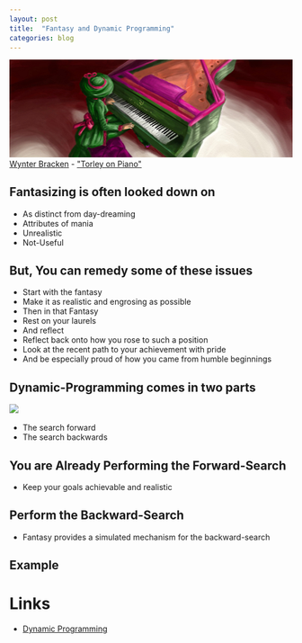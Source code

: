```yaml
---
layout: post
title:  "Fantasy and Dynamic Programming"
categories: blog
---
```



<p class="attribution">
	<img src="/images/fantasy-dynamic-prog/fantasy.png" class="image fit" />
	<a href="https://www.flickr.com/photos/torley/">Wynter Bracken</a> -
	<a href="https://www.flickr.com/photos/torley/2329063813/in/photolist-4xP4wD-jhYQ3Y-hrjAfx-gmrWCR-dBDrrx-8vw4mN-8vt3Rn-9enQPC-8vvKTs-8vtJRX-8vujZV-bt7R5a-aAWvZw-5uXyAd-e18moF-e1cD91-8vxkDy-5fG2fn-8vugpH-8vthyF-8vv6gX-8vsJTt-8vvoaR-8vtsqD-8vti9t-8vuFTD-8vta3M-8vsETH-8vttiV-8vwgeL-8vwjX9-8vtyRx-6NJ2fi-8vwrj9-9atiAk-8vtcyp-8vtBUp-8vvLSu-8vsUSp-8vyoRj-e4GNEB-8vt6ck-8vwGBG-8vydqG-8vupkr-e2SvUZ-8vv83p-8vsLQa-8vwNRd-8vvGTL">"Torley on Piano"</a>
</p>

## Fantasizing is often looked down on

* As distinct from day-dreaming
* Attributes of mania
* Unrealistic
* Not-Useful

## But, You can remedy some of these issues

<!--more-->

* Start with the fantasy
* Make it as realistic and engrosing as possible
* Then in that Fantasy
* Rest on your laurels
* And reflect
* Reflect back onto how you rose to such a position
* Look at the recent path to your achievement with pride
* And be especially proud of how you came from humble beginnings

## Dynamic-Programming comes in two parts

<img src="https://upload.wikimedia.org/wikipedia/commons/0/03/Shortest_path_optimal_substructure.svg" />

* The search forward
* The search backwards

## You are Already Performing the Forward-Search

* Keep your goals achievable and realistic

## Perform the Backward-Search

* Fantasy provides a simulated mechanism for the backward-search

## Example

# Links

* [Dynamic Programming](https://en.wikipedia.org/wiki/Dynamic_programming)
